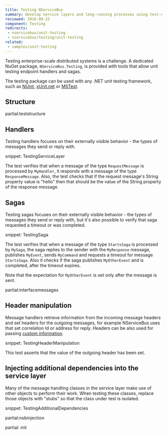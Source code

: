```yaml
---
title: Testing NServiceBus
summary: Develop service layers and long-running processes using test-driven development.
reviewed: 2016-09-22
component: Testing
redirects:
 - nservicebus/unit-testing
 - nservicebus/testing/unit-testing
related:
 - samples/unit-testing
---
```



Testing enterprise-scale distributed systems is a challenge. A dedicated NuGet package, `NServiceBus.Testing`, is provided with tools that allow unit testing endpoint handlers and sagas.

The testing package can be used with any .NET unit testing framework, such as [NUnit](http://www.nunit.org/), [xUnit.net](https://xunit.github.io/) or [MSTest](https://msdn.microsoft.com/en-us/library/ms243147.aspx).


## Structure


partial:teststructure


## Handlers

Testing handlers focuses on their externally visible behavior - the types of messages they send or reply with.

snippet: TestingServiceLayer

The test verifies that when a message of the type `RequestMessage` is processed by `MyHandler`, it responds with a message of the type `ResponseMessage`. Also, the test checks that if the request message's String property value is "hello" then that should be the value of the String property of the response message.


## Sagas

Testing sagas focuses on their externally visible behavior - the types of messages they send or reply with, but it's also possible to verify that saga requested a timeout or was completed.

snippet: TestingSaga

The test verifies that when a message of the type `StartsSaga` is processed by `MySaga`, the saga replies to the sender with the `MyResponse` message, publishes `MyEvent`, sends `MyCommand` and requests a timeout for message `StartsSaga`. Also it checks if the saga publishes `MyOtherEvent` and is completed, after the timeout expires.

Note that the expectation for `MyOtherEvent` is set only after the message is sent.

partial:interfacemessages


## Header manipulation

Message handlers retrieve information from the incoming message headers and set headers for the outgoing messages, for example NServiceBus uses that set correlation Id or address for reply. Headers can be also used for passing [custom information](/nservicebus/messaging/header-manipulation.md).

snippet: TestingHeaderManipulation

This test asserts that the value of the outgoing header has been set.


## Injecting additional dependencies into the service layer

Many of the message handling classes in the service layer make use of other objects to perform their work. When testing these classes, replace those objects with "stubs" so that the class under test is isolated.

snippet: TestingAdditionalDependencies


partial:nsbinjection


partial: init